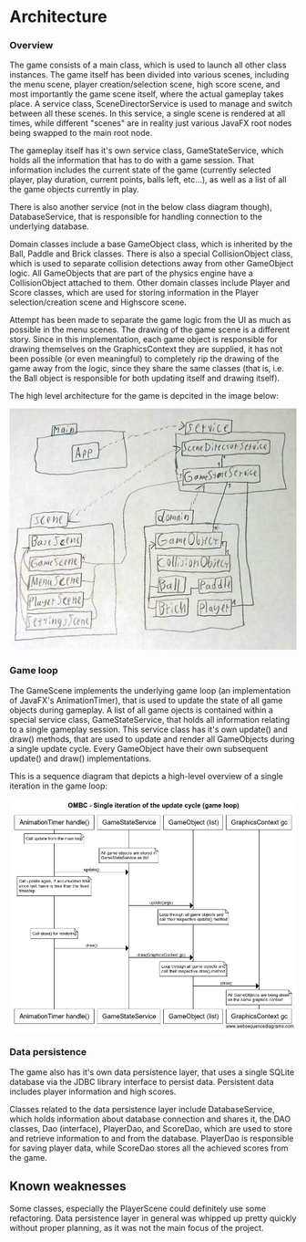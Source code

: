 # Architecture

### Overview

The game consists of a main class, which is used to launch all other class instances. The game itself has been divided into various scenes, including the menu scene, player creation/selection scene, high score scene, and most importantly the game scene itself, where the actual gameplay takes place. A service class, SceneDirectorService is used to manage and switch between all these scenes. In this service, a single scene is rendered at all times, while different "scenes" are in reality just various JavaFX root nodes being swapped to the main root node.  

The gameplay itself has it's own service class, GameStateService, which holds all the information that has to do with a game session. That information includes the current state of the game (currently selected player, play duration, current points, balls left, etc...), as well as a list of all the game objects currently in play.  

There is also another service (not in the below class diagram though), DatabaseService, that is responsible for handling connection to the underlying database.  

Domain classes include a base GameObject class, which is inherited by the Ball, Paddle and Brick classes. There is also a special CollisionObject class, which is used to separate collision detections away from other GameObject logic. All GameObjects that are part of the physics engine have a CollisionObject attached to them. Other domain classes include Player and Score classes, which are used for storing information in the Player selection/creation scene and Highscore scene.  

Attempt has been made to separate the game logic from the UI as much as possible in the menu scenes. The drawing of the game scene is a different story. Since in this implementation, each game object is responsible for drawing themselves on the GraphicsContext they are supplied, it has not been possible (or even meaningful) to completely rip the drawing of the game away from the logic, since they share the same classes (that is, i.e. the Ball object is responsible for both updating itself and drawing itself).  

The high level architecture for the game is depcited in the image below:

![Image of class hierarchy](https://github.com/Jonkke/ot-harkkatyo/blob/master/documentation/baseClassDiagram.jpg)

### Game loop

The GameScene implements the underlying game loop (an implementation of JavaFX's AnimationTimer), that is used to update the state of all game objects during gameplay. A list of all game ojects is contained within a special service class, GameStateService, that holds all information relating to a single gameplay session. This service class has it's own update() and draw() methods, that are used to update and render all GameObjects during a single update cycle. Every GameObject have their own subsequent update() and draw() implementations.  

This is a sequence diagram that depicts a high-level overview of a single iteration in the game loop:

![Sequence diagram of a single game loop iteration](https://github.com/Jonkke/ot-harkkatyo/blob/master/documentation/gameLoopIteration.png)

### Data persistence

The game also has it's own data persistence layer, that uses a single SQLite database via the JDBC library interface to persist data. Persistent data includes player information and high scores.  

Classes related to the data persistence layer include DatabaseService, which holds information about database connection and shares it, the DAO classes, Dao (interface), PlayerDao, and ScoreDao, which are used to store and retrieve information to and from the database. PlayerDao is responsible for saving player data, while ScoreDao stores all the achieved scores from the game.


## Known weaknesses

Some classes, especially the PlayerScene could definitely use some refactoring. Data persistence layer in general was whipped up pretty quickly without proper planning, as it was not the main focus of the project.


